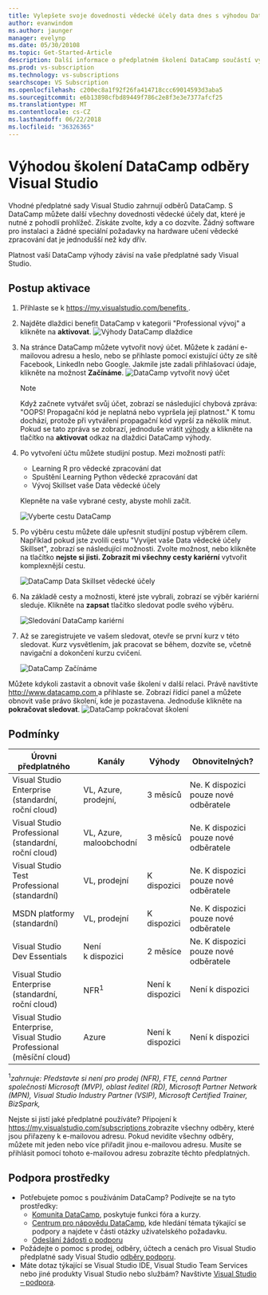 ```yaml
---
title: Vylepšete svoje dovednosti vědecké účely data dnes s výhodou DataCamp ve vybraných předplatných Visual Studio. | Microsoft Docs
author: evanwindom
ms.author: jaunger
manager: evelynp
ms.date: 05/30/20108
ms.topic: Get-Started-Article
description: Další informace o předplatném školení DataCamp součástí vybrané odběry Visual Studio.
ms.prod: vs-subscription
ms.technology: vs-subscriptions
searchscope: VS Subscription
ms.openlocfilehash: c200ec8a1f92f26fa414718ccc69014593d3aba5
ms.sourcegitcommit: e6b13898cfbd89449f786c2e8f3e3e7377afcf25
ms.translationtype: MT
ms.contentlocale: cs-CZ
ms.lasthandoff: 06/22/2018
ms.locfileid: "36326365"
---
```

# <a name="the-datacamp-training-benefit-in-visual-studio-subscriptions"></a>Výhodou školení DataCamp odběry Visual Studio

Vhodné předplatné sady Visual Studio zahrnují odběrů DataCamp.  S DataCamp můžete další všechny dovednosti vědecké účely dat, které je nutné z pohodlí prohlížeč. Získáte zvolte, kdy a co dozvíte. Žádný software pro instalaci a žádné speciální požadavky na hardware učení vědecké zpracování dat je jednodušší než kdy dřív.

Platnost vaší DataCamp výhody závisí na vaše předplatné sady Visual Studio.

## <a name="activation-steps"></a>Postup aktivace

1. Přihlaste se k [ https://my.visualstudio.com/benefits ](https://my.visualstudio.com/benefits?wt.mc_id=o~msft~docs).

2. Najděte dlaždici benefit DataCamp v kategorii "Professional vývoj" a klikněte na **aktivovat**.
    ![Výhody DataCamp dlaždice](_img\vs-datacamp\vs-datacamp-tile-2.png)

3. Na stránce DataCamp můžete vytvořit nový účet.  Můžete k zadání e-mailovou adresu a heslo, nebo se přihlaste pomocí existující účty ze sítě Facebook, LinkedIn nebo Google.  Jakmile jste zadali přihlašovací údaje, klikněte na možnost **Začínáme**.
    ![DataCamp vytvořit nový účet](_img\vs-datacamp\vs-datacamp-create-account.png)

    > [!NOTE]
    > Když začnete vytvářet svůj účet, zobrazí se následující chybová zpráva: "OOPS!  Propagační kód je neplatná nebo vypršela její platnost."  K tomu dochází, protože při vytváření propagační kód vyprší za několik minut.  Pokud se tato zpráva se zobrazí, jednoduše vrátit [výhody](https://my.visualstudio.com/benefits) a klikněte na tlačítko na **aktivovat** odkaz na dlaždici DataCamp výhody.

4. Po vytvoření účtu můžete studijní postup.  Mezi možnosti patří:
    - Learning R pro vědecké zpracování dat
    - Spuštění Learning Python vědecké zpracování dat
    - Vývoj Skillset vaše Data vědecké účely


    Klepněte na vaše vybrané cesty, abyste mohli začít.

     ![Vyberte cestu DataCamp](_img\vs-datacamp\vs-datacamp-choose-path.png)

5. Po výběru cestu můžete dále upřesnit studijní postup výběrem cílem.  Například pokud jste zvolili cestu "Vyvíjet vaše Data vědecké účely Skillset", zobrazí se následující možnosti. Zvolte možnost, nebo klikněte na tlačítko **nejste si jisti.  Zobrazit mi všechny cesty kariérní** vytvořit komplexnější cestu.

    ![DataCamp Data Skillset vědecké účely](_img\vs-datacamp\vs-datacamp-datascience.png)


6. Na základě cesty a možnosti, které jste vybrali, zobrazí se výběr kariérní sleduje.  Klikněte na **zapsat** tlačítko sledovat podle svého výběru.

    ![Sledování DataCamp kariérní](_img\vs-datacamp\vs-datacamp-all-tracks.png)

7. Až se zaregistrujete ve vašem sledovat, otevře se první kurz v této sledovat.  Kurz vysvětlením, jak pracovat se během, dozvíte se, včetně navigační a dokončení kurzu cvičení.


    ![DataCamp Začínáme](_img\vs-datacamp\vs-datacamp-getting-started.png)

Můžete kdykoli zastavit a obnovit vaše školení v další relaci.  Právě navštivte [ http://www.datacamp.com ](http://www.datacamp.com)a přihlaste se.  Zobrazí řídicí panel a můžete obnovit vaše právo školení, kde je pozastavena. Jednoduše klikněte na **pokračovat sledovat**. ![DataCamp pokračovat školení](_img\vs-datacamp\vs-datacamp-continue-training.png)

## <a name="eligibility"></a>Podmínky

| Úrovni předplatného                                                 |     Kanály                                            | Výhody                                                          | Obnovitelných?    |
|--------------------------------------------------------------------|---------------------------------------------------------|------------------------------------------------------------------|---------------|
| Visual Studio Enterprise (standardní, roční cloud)   | VL, Azure, prodejní, | 3 měsíců       |  Ne.  K dispozici pouze nové odběratele          |
| Visual Studio Professional (standardní, roční cloud) | VL, Azure, maloobchodní                                       | 3 měsíců                                                            |  Ne.  K dispozici pouze nové odběratele           |
| Visual Studio Test Professional (standardní)                         | VL, prodejní                                              | K dispozici                                             |  Ne.  K dispozici pouze nové odběratele           |
| MSDN platformy (standardní)                                          | VL, prodejní                                              | K dispozici                                              |  Ne.  K dispozici pouze nové odběratele           |
| Visual Studio Dev Essentials | Není k dispozici  | 2 měsíce | Ne. K dispozici pouze nové odběratele |
| Visual Studio Enterprise (standardní, roční cloud)  | NFR<sup>1</sup> |Není k dispozici  | Není k dispozici |
| Visual Studio Enterprise, Visual Studio Professional (měsíční cloud) | Azure | Není k dispozici | Není k dispozici |



<sup>1</sup>*zahrnuje: Představte si není pro prodej (NFR), FTE, cenná Partner společnosti Microsoft (MVP), oblast ředitel (RD), Microsoft Partner Network (MPN), Visual Studio Industry Partner (VSIP), Microsoft Certified Trainer, BizSpark,* 



Nejste si jistí jaké předplatné používáte?  Připojení k [ https://my.visualstudio.com/subscriptions ](https://my.visualstudio.com/subscriptions?wt.mc_id=o~msft~docs) zobrazíte všechny odběry, které jsou přiřazeny k e-mailovou adresu. Pokud nevidíte všechny odběry, můžete mít jeden nebo více přiřadit jinou e-mailovou adresu.  Musíte se přihlásit pomocí tohoto e-mailovou adresu zobrazíte těchto předplatných.


## <a name="support-resources"></a>Podpora prostředky
-  Potřebujete pomoc s používáním DataCamp?  Podívejte se na tyto prostředky:
    - [Komunita DataCamp](https://www.datacamp.com/community/tutorials), poskytuje funkci fóra a kurzy.
    - [Centrum pro nápovědu DataCamp](https://support.datacamp.com/hc), kde hledání témata týkající se podpory a najdete v části otázky uživatelského požadavku.
    - [Odeslání žádosti o podporu](https://support.datacamp.com/hc/requests/new)
-  Požádejte o pomoc s prodej, odběry, účtech a cenách pro Visual Studio předplatné sady Visual Studio [odběry podporu](https://visualstudio.microsoft.com/subscriptions/support/).
-  Máte dotaz týkající se Visual Studio IDE, Visual Studio Team Services nebo jiné produkty Visual Studio nebo službám?  Navštivte [Visual Studio – podpora](https://visualstudio.microsoft.com/support/).